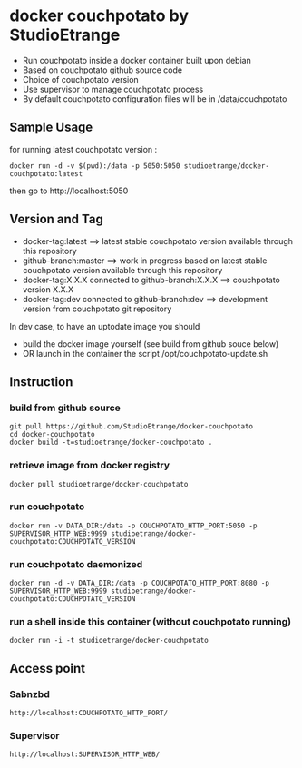 # docker couchpotato by StudioEtrange

* Run couchpotato inside a docker container built upon debian
* Based on couchpotato github source code
* Choice of couchpotato version
* Use supervisor to manage couchpotato process
* By default couchpotato configuration files will be in /data/couchpotato


## Sample Usage

for running latest couchpotato version :

	docker run -d -v $(pwd):/data -p 5050:5050 studioetrange/docker-couchpotato:latest

then go to http://localhost:5050

## Version and Tag

* docker-tag:latest ==> latest stable couchpotato version available through this repository
* github-branch:master ==> work in progress based on latest stable couchpotato version available through this repository
* docker-tag:X.X.X connected to github-branch:X.X.X ==> couchpotato version X.X.X
* docker-tag:dev connected to github-branch:dev ==> development version from couchpotato git repository

In dev case, to have an uptodate image you should
* build the docker image yourself (see build from github souce below)
* OR launch in the container the script /opt/couchpotato-update.sh


## Instruction 

### build from github source

	git pull https://github.com/StudioEtrange/docker-couchpotato
	cd docker-couchpotato
	docker build -t=studioetrange/docker-couchpotato .

### retrieve image from docker registry

	docker pull studioetrange/docker-couchpotato

### run couchpotato 

	docker run -v DATA_DIR:/data -p COUCHPOTATO_HTTP_PORT:5050 -p SUPERVISOR_HTTP_WEB:9999 studioetrange/docker-couchpotato:COUCHPOTATO_VERSION

### run couchpotato daemonized

	docker run -d -v DATA_DIR:/data -p COUCHPOTATO_HTTP_PORT:8080 -p SUPERVISOR_HTTP_WEB:9999 studioetrange/docker-couchpotato:COUCHPOTATO_VERSION


### run a shell inside this container (without couchpotato running)

	docker run -i -t studioetrange/docker-couchpotato

## Access point

### Sabnzbd

	http://localhost:COUCHPOTATO_HTTP_PORT/
	
### Supervisor

	http://localhost:SUPERVISOR_HTTP_WEB/
